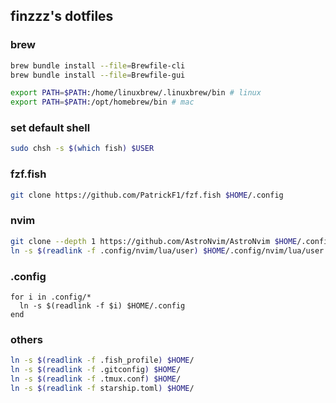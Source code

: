## finzzz's dotfiles

### brew

```bash
brew bundle install --file=Brewfile-cli
brew bundle install --file=Brewfile-gui

export PATH=$PATH:/home/linuxbrew/.linuxbrew/bin # linux
export PATH=$PATH:/opt/homebrew/bin # mac
```

### set default shell

```bash
sudo chsh -s $(which fish) $USER
```

### fzf.fish

```bash
git clone https://github.com/PatrickF1/fzf.fish $HOME/.config
```

### nvim

```bash
git clone --depth 1 https://github.com/AstroNvim/AstroNvim $HOME/.config/nvim
ln -s $(readlink -f .config/nvim/lua/user) $HOME/.config/nvim/lua/user
```

### .config

```fish
for i in .config/*
  ln -s $(readlink -f $i) $HOME/.config
end
```

### others

```bash
ln -s $(readlink -f .fish_profile) $HOME/
ln -s $(readlink -f .gitconfig) $HOME/
ln -s $(readlink -f .tmux.conf) $HOME/
ln -s $(readlink -f starship.toml) $HOME/
```
